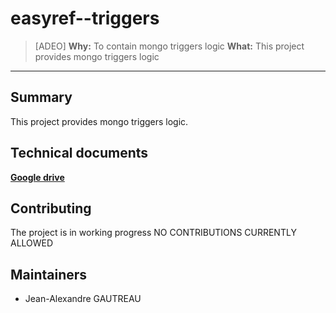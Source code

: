# easyref--triggers

> [ADEO]
**Why:** To contain mongo triggers logic
**What:** This project provides mongo triggers logic
---------------------------------

## Summary

This project provides mongo triggers logic.

## Technical documents

**[Google drive](https://drive.google.com/drive/folders/13_D7sKu_GcRkbLJsXjFl_TEp2BmVODcj)**

## Contributing

The project is in working progress NO CONTRIBUTIONS CURRENTLY ALLOWED


## Maintainers
- Jean-Alexandre GAUTREAU
